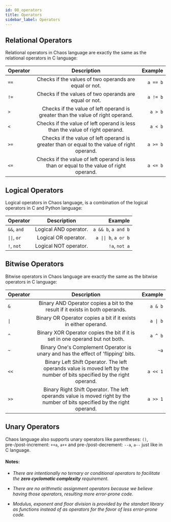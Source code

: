 ```yaml
---
id: 08_operators
title: Operators
sidebar_label: Operators
---
```


## Relational Operators

Relational operators in Chaos language are exactly the same as the relational operators in C language:

| Operator |                                   Description                                               |  Example |
|:---------|:-------------------------------------------------------------------------------------------:|---------:|
| `==`     | Checks if the values of two operands are equal or not.                                      | `a == b` |
| `!=`     | Checks if the values of two operands are equal or not.                                      | `a != b` |
| `>`      | Checks if the value of left operand is greater than the value of right operand.             | `a > b`  |
| `<`      | Checks if the value of left operand is less than the value of right operand.                | `a < b`  |
| `>=`     | Checks if the value of left operand is greater than or equal to the value of right operand. | `a >= b` |
| `<=`     | Checks if the value of left operand is less than or equal to the value of right operand.    | `a <= b` |

## Logical Operators

Logical operators in Chaos language, is a combination of the logical operators in C and Python language:

| Operator                        |                         Description                       |                                 Example |
|:--------------------------------|:---------------------------------------------------------:|----------------------------------------:|
| `&&`, `and`                     | Logical AND operator.                                     | `a && b`, `a and b`                     |
| <code>&#124;&#124;</code>, `or` | Logical OR operator.                                      | <code>a &#124;&#124; b</code>, `a or b` |
| `!`, `not`                      | Logical NOT operator.                                     | `!a`, `not a`                           |

## Bitwise Operators

Bitwise operators in Chaos language are exactly the same as the bitwise operators in C language:

| Operator            |                                                  Description                                                              |                 Example |
|:--------------------|:-------------------------------------------------------------------------------------------------------------------------:|------------------------:|
| `&`                 | Binary AND Operator copies a bit to the result if it exists in both operands.                                             | `a & b`                 |
| <code>&#124;</code> | Binary OR Operator copies a bit if it exists in either operand.                                                           | <code>a &#124; b</code> |
| `^`                 | Binary XOR Operator copies the bit if it is set in one operand but not both.                                              | `a ^ b`                 |
| `~`                 | Binary One's Complement Operator is unary and has the effect of 'flipping' bits.                                          | `~a`                    |
| `<<`                | Binary Left Shift Operator. The left operands value is moved left by the number of bits specified by the right operand.   | `a << 1`                |
| `>>`                | Binary Right Shift Operator. The left operands value is moved right by the number of bits specified by the right operand. | `a >> 1`                |

## Unary Operators

Chaos language also supports unary operators like parentheses: `()`, pre-/post-increment: `++a`, `a++` and pre-/post-decrement: `--a`, `a--` just like in C language.

#### Notes:

 - *There are intentionally no ternary or conditional operators to facilitate the **zero cyclomatic complexity** requirement.*

 - *There are no arithmetic assignment operators because we believe having those operators, resulting more error-prone code.*

 - *Modulus, exponent and floor division is provided by the standart library as functions instead of as operators for the favor of less error-prone code.*
